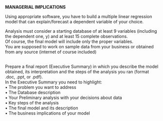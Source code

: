 <b>MANAGERIAL IMPLICATIONS</b>

Using appropriate software, you have to build a multiple linear regression model that can explain/forecast a dependent variable of your choice.<br>

Analysis must consider a starting database of at least 9 variables (including the dependent one, y) and at least 15 complete observations. <br>Of course, the final model will include only the proper variables.<br>
You are supposed to work on sample data from your business or obtained from any source (internet of course included)<br><br>

Prepare a final report (Executive Summary) in which you describe the model obtained, its interpretation and the steps of the analysis you ran (format .doc, .ppt, or .pdf).
<br>
In the Executive Summary you need to highlight:<br>
•	The problem you want to address<br>
•	The Database description<br>
•	Your Preliminary analysis with your decisions about data<br>
•	Key steps of the analysis<br>
•	The final model and its description<br>
•	The business implications of your model<br>
